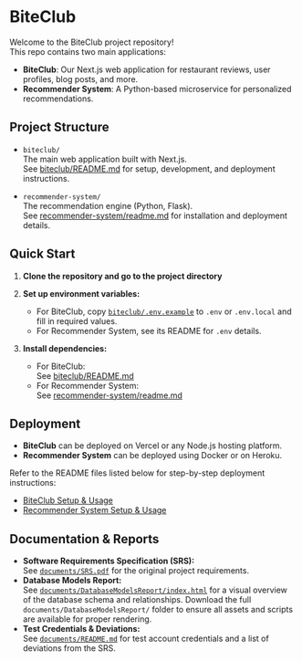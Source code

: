 # BiteClub

Welcome to the BiteClub project repository!  
This repo contains two main applications:

- **BiteClub**: Our Next.js web application for restaurant reviews, user profiles, blog posts, and more.
- **Recommender System**: A Python-based microservice for personalized recommendations.

## Project Structure

- `biteclub/`  
  The main web application built with Next.js.  
  See [biteclub/README.md](biteclub/README.md) for setup, development, and deployment instructions.

- `recommender-system/`  
  The recommendation engine (Python, Flask).  
  See [recommender-system/readme.md](recommender-system/readme.md) for installation and deployment details.

## Quick Start

1. **Clone the repository and go to the project directory**

2. **Set up environment variables:**

   - For BiteClub, copy [`biteclub/.env.example`](biteclub/.env.example)
     to `.env` or `.env.local` and fill in required values.
   - For Recommender System, see its README for `.env` details.

3. **Install dependencies:**
   - For BiteClub:  
     See [biteclub/README.md](biteclub/README.md)
   - For Recommender System:  
     See [recommender-system/readme.md](recommender-system/readme.md)

## Deployment

- **BiteClub** can be deployed on Vercel or any Node.js hosting platform.
- **Recommender System** can be deployed using Docker or on Heroku.

Refer to the README files listed below for step-by-step deployment instructions:

- [BiteClub Setup & Usage](biteclub/README.md)
- [Recommender System Setup & Usage](recommender-system/readme.md)

## Documentation & Reports

- **Software Requirements Specification (SRS):**  
  See [`documents/SRS.pdf`](documents/SRS.pdf) for the original project requirements.
- **Database Models Report:**  
  See [`documents/DatabaseModelsReport/index.html`](documents/DatabaseModelsReport/index.html) for a visual overview of the database schema and relationships. Download the full `documents/DatabaseModelsReport/` folder to ensure all assets and scripts are available for proper rendering.
- **Test Credentials & Deviations:**  
  See [`documents/README.md`](documents/README.md) for test account credentials and a list of deviations from the SRS.
